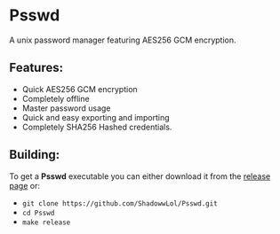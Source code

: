 # Psswd
A unix password manager featuring AES256 GCM encryption.

## Features:
* Quick AES256 GCM encryption
* Completely offline
* Master password usage
* Quick and easy exporting and importing
* Completely SHA256 Hashed credentials.

## Building:
To get a **Psswd** executable you can either download it from the [release page](https://github.com/ShadowwLol/Psswd/releases/tag/2.0) or:
* `git clone https://github.com/ShadowwLol/Psswd.git`
* `cd Psswd`
* `make release`
